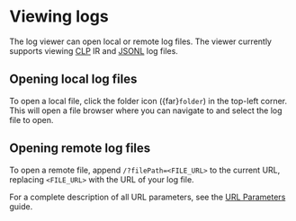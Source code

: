 # Viewing logs

The log viewer can open local or remote log files. The viewer currently supports viewing [CLP] IR
and [JSONL] log files.

## Opening local log files
To open a local file, click the folder icon ({far}`folder`) in the top-left corner. This will open a file
browser where you can navigate to and select the log file to open.

## Opening remote log files
To open a remote file, append `/?filePath=<FILE_URL>` to the current URL, replacing `<FILE_URL>`
with the URL of your log file.

For a complete description of all URL parameters, see the [URL Parameters](url-parameters) guide.

[CLP]: https://github.com/y-scope/clp
[JSONL]: https://jsonlines.org/
